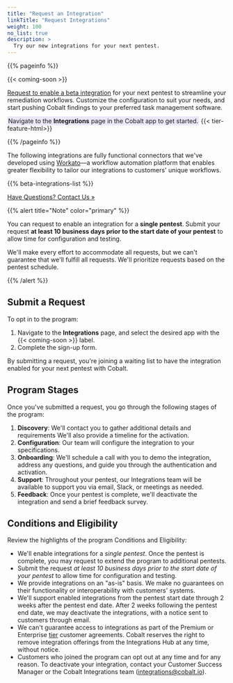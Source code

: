 ```yaml
---
title: "Request an Integration"
linkTitle: "Request Integrations"
weight: 100
no_list: true
description: >
  Try our new integrations for your next pentest.
---
```


{{% pageinfo %}}
<p>{{< coming-soon >}}</p><p><a href="#submit-a-request">Request to enable a beta integration</a> for your next pentest to streamline your remediation workflows. Customize the configuration to suit your needs, and start pushing Cobalt findings to your preferred task management software.</p><p><span style="background-color: #ECE6FA; padding: 2px;">Navigate to the <b>Integrations</b> page in the Cobalt app to get started.</span> {{< tier-feature-html>}}</p>
{{% /pageinfo %}}

The following integrations are fully functional connectors that we've developed using [Workato](https://www.workato.com/)—a workflow automation platform that enables greater flexibility to tailor our integrations to customers' unique workflows.

{{% beta-integrations-list %}}

<a class="btn btn-primary rounded" href="mailto:integrations@cobalt.io" target="_blank">Have Questions? Contact Us »</a>

{{% alert title="Note" color="primary" %}}
<p>You can request to enable an integration for a <b>single pentest</b>. Submit your request <b>at least 10 business days prior to the start date of your pentest</b> to allow time for configuration and testing.</p><p>We'll make every effort to accommodate all requests, but we can't guarantee that we'll fulfill all requests. We'll prioritize requests based on the pentest schedule.</p>
{{% /alert %}}

## Submit a Request

To opt in to the program:

1. Navigate to the **Integrations** page, and select the desired app with the {{< coming-soon >}} label.
1. Complete the sign-up form.

By submitting a request, you're joining a waiting list to have the integration enabled for your next pentest with Cobalt.

## Program Stages

Once you've submitted a request, you go through the following stages of the program:

1. **Discovery**: We'll contact you to gather additional details and requirements We'll also provide a timeline for the activation.
1. **Configuration**: Our team will configure the integration to your specifications.
1. **Onboarding**: We'll schedule a call with you to demo the integration, address any questions, and guide you through the authentication and activation.
1. **Support**: Throughout your pentest, our Integrations team will be available to support you via email, Slack, or meetings as needed.
1. **Feedback**: Once your pentest is complete, we'll deactivate the integration and send a brief feedback survey.

## Conditions and Eligibility

Review the highlights of the program Conditions and Eligibility:

- We'll enable integrations for a *single pentest*. Once the pentest is complete, you may request to extend the program to additional pentests.
- Submit the request *at least 10 business days prior to the start date of your pentest* to allow time for configuration and testing.
- We provide integrations on an "as-is" basis. We make no guarantees on their functionality or interoperability with customers' systems.
- We'll support enabled integrations from the pentest start date through 2 weeks after the pentest end date. After 2 weeks following the pentest end date, we may deactivate the integrations, with a notice sent to customers through email.
- We can't guarantee access to integrations as part of the Premium or Enterprise [tier](https://www.cobalt.io/pentest-pricing) customer agreements. Cobalt reserves the right to remove integration offerings from the Integrations Hub at any time, without notice.
- Customers who joined the program can opt out at any time and for any reason. To deactivate your integration, contact your Customer Success Manager or the Cobalt Integrations team (integrations@cobalt.io).
